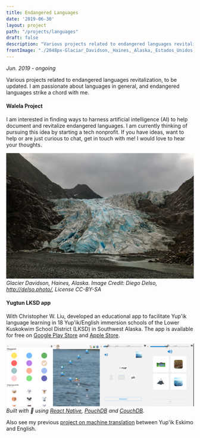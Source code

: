 ```yaml
---
title: Endangered Languages
date: '2019-06-30'
layout: project
path: "/projects/languages"
draft: false
description: "Various projects related to endangered languages revitalization, to be updated. I am passionate about languages in general, and endangered languages strike a chord with me."
frontImage: "./2048px-Glaciar_Davidson,_Haines,_Alaska,_Estados_Unidos,_2017-08-18,_DD_55.jpg"
---
```


*Jun. 2019 - ongoing*

Various projects related to endangered languages revitalization, to be updated. I am passionate about languages in general, and endangered languages strike a chord with me.

#### Walela Project

I am interested in finding ways to harness artificial intelligence (AI) to help document and revitalize endangered languages. I am currently thinking of pursuing this idea by starting a tech nonprofit. If you have ideas, want to help or are just curious to chat, get in touch with me! I would love to hear your thoughts.


![Image Credit: Diego Delso, delso.photo, License CC-BY-SA](./2048px-Glaciar_Davidson,_Haines,_Alaska,_Estados_Unidos,_2017-08-18,_DD_55.jpg)
*Glacier Davidson, Haines, Alaska. Image Credit: Diego Delso, http://delso.photo/, License CC-BY-SA*


#### __Yugtun LKSD__ app

With Christopher W. Liu, developed an educational app to facilitate Yup'ik language learning in 18 Yup'ik/English immersion schools of the Lower Kuskokwim School District (LKSD) in Southwest Alaska. The app is available for free on [Google Play Store](https://play.google.com/store/apps/details?id=com.yugtungrammar&hl=en_US) and [Apple Store](https://apps.apple.com/gy/app/yugtun-lksd/id1495576658).


![](./all.jpeg)
*Built with :blue_heart: using [React Native](https://reactnative.dev/), [PouchDB](https://pouchdb.com/) and [CouchDB](https://couchdb.apache.org/).*

Also see my previous [project on machine translation](/projects/yupik) between Yup'ik Eskimo and English.
